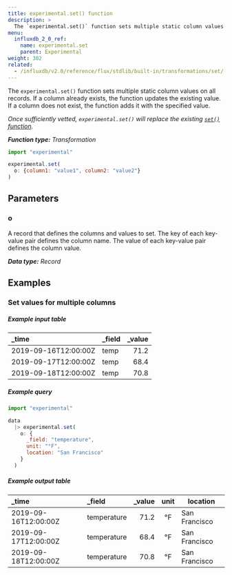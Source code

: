 ```yaml
---
title: experimental.set() function
description: >
  The `experimental.set()` function sets multiple static column values on all records.
menu:
  influxdb_2_0_ref:
    name: experimental.set
    parent: Experimental
weight: 302
related:
  - /influxdb/v2.0/reference/flux/stdlib/built-in/transformations/set/
---
```


The `experimental.set()` function sets multiple static column values on all records.
If a column already exists, the function updates the existing value.
If a column does not exist, the function adds it with the specified value.

_Once sufficiently vetted, `experimental.set()` will replace the existing
[`set()` function](/influxdb/v2.0/reference/flux/stdlib/built-in/transformations/set/)._

_**Function type:** Transformation_

```js
import "experimental"

experimental.set(
  o: {column1: "value1", column2: "value2"}
)
```

## Parameters

### o
A record that defines the columns and values to set.
The key of each key-value pair defines the column name.
The value of each key-value pair defines the column value.

_**Data type:** Record_

## Examples

### Set values for multiple columns

##### Example input table
| _time                | _field | _value |
|:-----                |:------ | ------:|
| 2019-09-16T12:00:00Z | temp   | 71.2   |
| 2019-09-17T12:00:00Z | temp   | 68.4   |
| 2019-09-18T12:00:00Z | temp   | 70.8   |

##### Example query
```js
import "experimental"

data
  |> experimental.set(
    o: {
      _field: "temperature",
      unit: "°F",
      location: "San Francisco"
    }
  )
```

##### Example output table
| _time                | _field      | _value | unit | location      |
|:-----                |:------      | ------:|:----:| --------      |
| 2019-09-16T12:00:00Z | temperature | 71.2   | °F   | San Francisco |
| 2019-09-17T12:00:00Z | temperature | 68.4   | °F   | San Francisco |
| 2019-09-18T12:00:00Z | temperature | 70.8   | °F   | San Francisco |
